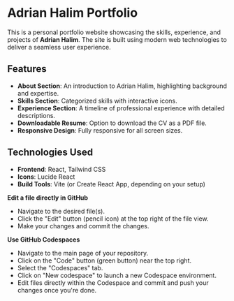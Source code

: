 # Adrian Halim Portfolio

This is a personal portfolio website showcasing the skills, experience, and projects of **Adrian Halim**. The site is built using modern web technologies to deliver a seamless user experience.

## Features

- **About Section**: An introduction to Adrian Halim, highlighting background and expertise.
- **Skills Section**: Categorized skills with interactive icons.
- **Experience Section**: A timeline of professional experience with detailed descriptions.
- **Downloadable Resume**: Option to download the CV as a PDF file.
- **Responsive Design**: Fully responsive for all screen sizes.

## Technologies Used

- **Frontend**: React, Tailwind CSS
- **Icons**: Lucide React
- **Build Tools**: Vite (or Create React App, depending on your setup)

**Edit a file directly in GitHub**

- Navigate to the desired file(s).
- Click the "Edit" button (pencil icon) at the top right of the file view.
- Make your changes and commit the changes.

**Use GitHub Codespaces**

- Navigate to the main page of your repository.
- Click on the "Code" button (green button) near the top right.
- Select the "Codespaces" tab.
- Click on "New codespace" to launch a new Codespace environment.
- Edit files directly within the Codespace and commit and push your changes once you're done.